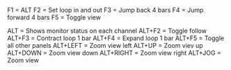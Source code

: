 F1 = ALT
F2 = Set loop in and out
F3 = Jump back 4 bars
F4 = Jump forward 4 bars
F5 = Toggle view

ALT = Shows monitor status on each channel
ALT+F2 = Toggle follow
ALT+F3 = Contract loop 1 bar
ALT+F4 = Expand loop 1 bar
ALT+F5 = Toggle all other panels
ALT+LEFT = Zoom view left
ALT+UP = Zoom viev up
ALT+DOWN = Zoom view down
ALT+RIGHT = Zoom view right
ALT+JOG = Zoom view
